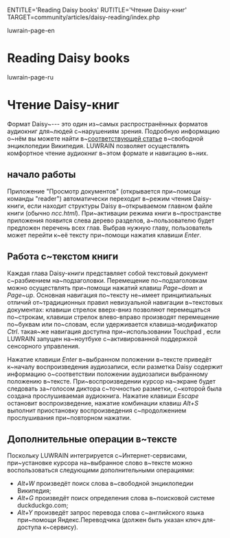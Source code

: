 
ENTITLE='Reading Daisy books'
RUTITLE='Чтение Daisy-книг'
TARGET=community/articles/daisy-reading/index.php

luwrain-page-en

# Reading Daisy books

luwrain-page-ru

# Чтение Daisy-книг

Формат Daisy~--- это один из~самых распространённых форматов  аудиокниг  для~людей с~нарушениям зрения.
Подробную информацию о~нём вы можете найти в~[соответствующей статье](https://ru.wikipedia.org/wiki/DAISY) в~свободной энциклопедии Википедия.
LUWRAIN позволяет осуществлять комфортное чтение  аудиокниг в~этом формате и навигацию  в~них.

## начало работы

Приложение "Просмотр документов" (открывается при~помощи команды "reader")
автоматически переходит в~режим чтения Daisy-книги, если находит  структуры Daisy в~открываемом главном файле книги (обычно _ncc.html_).
При~активации режима  книги в~пространстве приложения появится слева дерево разделов,
а~пользователю будет предложен перечень всех глав.
Выбрав нужную главу, пользователь может перейти к~её тексту при~помощи нажатия клавиши _Enter_.



## Работа с~текстом книги


Каждая глава Daisy-книги представляет собой текстовый документ с~разбиением на~подзаголовки.
Перемещение по~подзаголовкам можно осуществлять при~помощи нажатий клавиш _Page~down_ и _Page~up_.
Основная навигация по~тексту не~имеет принципиальных отличий от~традиционных правил невизуальной навигации в~текстовых документах:
клавиши стрелок вверх-вниз  позволяют перемещаться по~строкам,
клавиши  стрелок влево-вправо производят перемещение по~буквам или по~словам, если удерживается клавиша-модификатор _Ctrl_.
такая~же навигация доступна при~использовании Touchpad ,
если LUWRAIN запущен на~ноутбуке с~активированной поддержкой сенсорного управления.

Нажатие клавиши _Enter_ в~выбранном положении в~тексте приведёт к~началу воспроизведения аудиозаписи,
если разметка Daisy содержит информацию о~соответствии  положении аудиозаписи  выбранному положению в~тексте.
При~воспроизведении  курсор на~экране будет следовать за~голосом диктора с~точностью разметки,
с~которой была создана прослушиваемая аудиокнига.
Нажатие клавиши _Escape_ остановит воспроизведение,
нажатие комбинации клавиш _Alt+S_ выполнит приостановку воспроизведения с~продолжением прослушивания при~повторном нажатии.

## Дополнительные операции в~тексте

Поскольку LUWRAIN интегрируется с~Интернет-сервисами,
при~установке курсора на~выбранное слово в~тексте можно воспользоваться следующими дополнительными операциями:

* _Alt+W_ произведёт поиск слова в~свободной энциклопедии Википедия;
* _Alt+G_ произведёт поиск определения слова в~поисковой системе duckduckgo.com;
* _Alt+Y_ произведёт запрос перевода слова с~английского языка при~помощи Яндекс.Переводчика (должен быть указан ключ для-доступа к~сервису).

